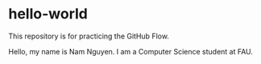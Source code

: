 # hello-world
This repository is for practicing the GitHub Flow.

Hello, my name is Nam Nguyen. I am a Computer Science student at FAU.
